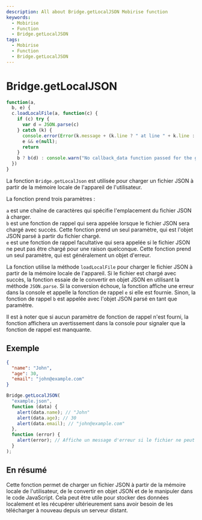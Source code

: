 ```yaml
---
description: All about Bridge.getLocalJSON Mobirise function
keywords:
  - Mobirise
  - Function
  - Bridge.getLocalJSON
tags:
  - Mobirise
  - Function
  - Bridge.getLocalJSON
---
```


# Bridge.getLocalJSON

```js
function(a,
  b, e) {
  c.loadLocalFile(a, function(c) {
    if (c) try {
      var d = JSON.parse(c)
    } catch (k) {
      console.error(Error(k.message + (k.line ? " at line " + k.line : "") + " in file " + a, a));
      e && e(null);
      return
    }
    b ? b(d) : console.warn("No callback_data function passed for the getLocalJSON:", a)
  })
}
```

La fonction `Bridge.getLocalJson` est utilisée pour charger un fichier JSON à partir de la mémoire locale de l'appareil de l'utilisateur.

La fonction prend trois paramètres :

`a` est une chaîne de caractères qui spécifie l'emplacement du fichier JSON à charger.<br/>
`b` est une fonction de rappel qui sera appelée lorsque le fichier JSON sera chargé avec succès. Cette fonction prend un seul paramètre, qui est l'objet JSON parsé à partir du fichier chargé.<br/>
`e` est une fonction de rappel facultative qui sera appelée si le fichier JSON ne peut pas être chargé pour une raison quelconque. Cette fonction prend un seul paramètre, qui est généralement un objet d'erreur.

La fonction utilise la méthode `loadLocalFile` pour charger le fichier JSON à partir de la mémoire locale de l'appareil. Si le fichier est chargé avec succès, la fonction essaie de le convertir en objet JSON en utilisant la méthode `JSON.parse`. Si la conversion échoue, la fonction affiche une erreur dans la console et appelle la fonction de rappel `e` si elle est fournie. Sinon, la fonction de rappel `b` est appelée avec l'objet JSON parsé en tant que paramètre.

Il est à noter que si aucun paramètre de fonction de rappel n'est fourni, la fonction affichera un avertissement dans la console pour signaler que la fonction de rappel est manquante.

## Exemple

```json title="JSON File"
{
  "name": "John",
  "age": 30,
  "email": "john@example.com"
}
```

```js title="Function"
Bridge.getLocalJSON(
  "example.json",
  function (data) {
    alert(data.name); // "John"
    alert(data.age); // 30
    alert(data.email); // "john@example.com"
  },
  function (error) {
    alert(error); // Affiche un message d'erreur si le fichier ne peut pas être chargé
  }
);
```

## En résumé

Cette fonction permet de charger un fichier JSON à partir de la mémoire locale de l'utilisateur, de le convertir en objet JSON et de le manipuler dans le code JavaScript. Cela peut être utile pour stocker des données localement et les récupérer ultérieurement sans avoir besoin de les télécharger à nouveau depuis un serveur distant.
